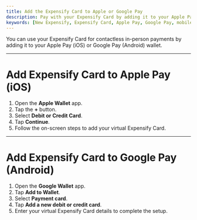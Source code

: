 ```yaml
---
title: Add the Expensify Card to Apple or Google Pay
description: Pay with your Expensify Card by adding it to your Apple Pay or Google Pay wallet for easy contactless payments.
keywords: [New Expensify, Expensify Card, Apple Pay, Google Pay, mobile wallet, contactless payments, virtual card]
---
```



You can use your Expensify Card for contactless in-person payments by adding it to your Apple Pay (iOS) or Google Pay (Android) wallet.

---

# Add Expensify Card to Apple Pay (iOS)

1. Open the **Apple Wallet** app.
2. Tap the **+** button.
3. Select **Debit or Credit Card**.
4. Tap **Continue**.
5. Follow the on-screen steps to add your virtual Expensify Card.

---

# Add Expensify Card to Google Pay (Android)

1. Open the **Google Wallet** app.
2. Tap **Add to Wallet**.
3. Select **Payment card**.
4. Tap **Add a new debit or credit card**.
5. Enter your virtual Expensify Card details to complete the setup.

